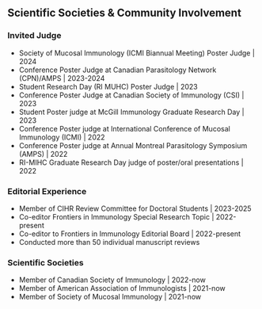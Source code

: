 ## Scientific Societies & Community Involvement
### Invited Judge
 - Society of Mucosal Immunology (ICMI Biannual Meeting) Poster Judge | 2024
 - Conference Poster Judge at Canadian Parasitology Network (CPN)/AMPS | 2023-2024
 - Student Research Day (RI MUHC) Poster Judge | 2023
 - Conference Poster Judge at Canadian Society of Immunology (CSI) | 2023
 - Student Poster judge at McGill Immunology Graduate Research Day | 2023
 - Conference Poster judge at International Conference of Mucosal Immunology (ICMI) | 2022
 - Conference Poster judge at Annual Montreal Parasitology Symposium (AMPS) | 2022
 - RI-MIHC Graduate Research Day judge of poster/oral presentations | 2022
 
### Editorial Experience
- Member of CIHR Review Committee for Doctoral Students | 2023-2025
- Co-editor Frontiers in Immunology Special Research Topic | 2022-present
- Co-editor to Frontiers in Immunology Editorial Board | 2022-present
- Conducted more than 50 individual manuscript reviews

### Scientific Societies
- Member of Canadian Society of Immunology | 2022-now
- Member of American Association of Immunologists	| 2021-now
- Member of Society of Mucosal Immunology	| 2021-now